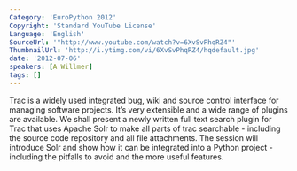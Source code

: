 ```yaml
---
Category: 'EuroPython 2012'
Copyright: 'Standard YouTube License'
Language: 'English'
SourceUrl: '"http://www.youtube.com/watch?v=6XvSvPhqRZ4"'
ThumbnailUrl: 'http://i.ytimg.com/vi/6XvSvPhqRZ4/hqdefault.jpg'
date: '2012-07-06'
speakers: [A Willmer]
tags: []
---
```

Trac is a widely used integrated bug, wiki and source control interface for
managing software projects. It’s very extensible and a wide range of plugins
are available. We shall present a newly written full text search plugin for
Trac that uses Apache Solr to make all parts of trac searchable - including
the source code repository and all file attachments. The session will
introduce Solr and show how it can be integrated into a Python project
-including the pitfalls to avoid and the more useful features.

